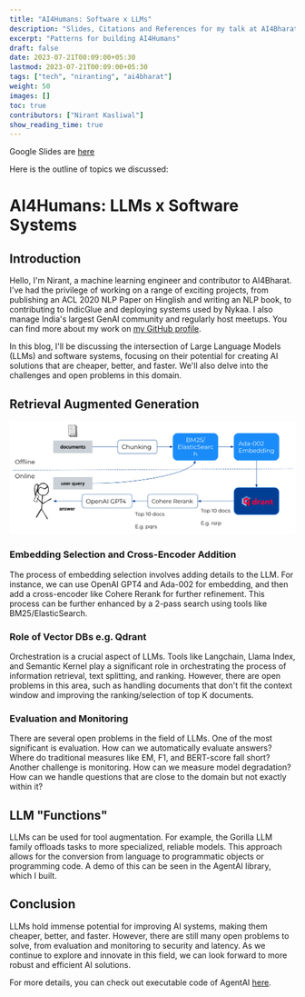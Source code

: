 ```yaml
---
title: "AI4Humans: Software x LLMs"
description: "Slides, Citations and References for my talk at AI4Bharat, IIT Madras, July 2023"
excerpt: "Patterns for building AI4Humans"
draft: false
date: 2023-07-21T00:09:00+05:30
lastmod: 2023-07-21T00:09:00+05:30
tags: ["tech", "niranting", "ai4bharat"]
weight: 50
images: []
toc: true
contributors: ["Nirant Kasliwal"]
show_reading_time: true
---
```


Google Slides are [here](https://docs.google.com/presentation/d/1fzwXZJtLLdXPFHahOlSuaK62VYy2F-F-yPV5SxwA5Xo/edit?usp=sharing)

Here is the outline of topics we discussed: 
# AI4Humans: LLMs x Software Systems

## Introduction

Hello, I'm Nirant, a machine learning engineer and contributor to AI4Bharat. I've had the privilege of working on a range of exciting projects, from publishing an ACL 2020 NLP Paper on Hinglish and writing an NLP book, to contributing to IndicGlue and deploying systems used by Nykaa. I also manage India's largest GenAI community and regularly host meetups. You can find more about my work on [my GitHub profile](https://github.com/NirantK).

In this blog, I'll be discussing the intersection of Large Language Models (LLMs) and software systems, focusing on their potential for creating AI solutions that are cheaper, better, and faster. We'll also delve into the challenges and open problems in this domain.

## Retrieval Augmented Generation
![](https://raw.githubusercontent.com/NirantK/nirantk.github.io/main/assets/images/RAG_System_Diagram.png)

### Embedding Selection and Cross-Encoder Addition

The process of embedding selection involves adding details to the LLM. For instance, we can use OpenAI GPT4 and Ada-002 for embedding, and then add a cross-encoder like Cohere Rerank for further refinement. This process can be further enhanced by a 2-pass search using tools like BM25/ElasticSearch.

### Role of Vector DBs e.g. Qdrant

Orchestration is a crucial aspect of LLMs. Tools like Langchain, Llama Index, and Semantic Kernel play a significant role in orchestrating the process of information retrieval, text splitting, and ranking. However, there are open problems in this area, such as handling documents that don't fit the context window and improving the ranking/selection of top K documents. 

### Evaluation and Monitoring

There are several open problems in the field of LLMs. One of the most significant is evaluation. How can we automatically evaluate answers? Where do traditional measures like EM, F1, and BERT-score fall short? Another challenge is monitoring. How can we measure model degradation? How can we handle questions that are close to the domain but not exactly within it?

## LLM "Functions"

LLMs can be used for tool augmentation. For example, the Gorilla LLM family offloads tasks to more specialized, reliable models. This approach allows for the conversion from language to programmatic objects or programming code. A demo of this can be seen in the AgentAI library, which I built.

## Conclusion

LLMs hold immense potential for improving AI systems, making them cheaper, better, and faster. However, there are still many open problems to solve, from evaluation and monitoring to security and latency. As we continue to explore and innovate in this field, we can look forward to more robust and efficient AI solutions.

For more details, you can check out executable code of AgentAI [here](https://bit.ly/agentaimed).